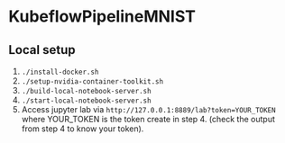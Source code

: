 # KubeflowPipelineMNIST  
## Local setup
1. `./install-docker.sh`
2. `./setup-nvidia-container-toolkit.sh`
3. `./build-local-notebook-server.sh`
4. `./start-local-notebook-server.sh`
5. Access jupyter lab via `http://127.0.0.1:8889/lab?token=YOUR_TOKEN` where YOUR_TOKEN is the token create in step 4. (check the output from step 4 to know your token).
